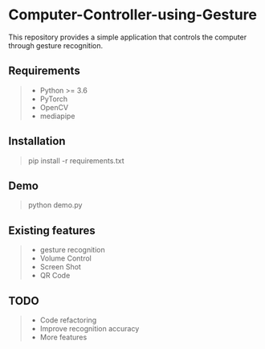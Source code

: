 # Computer-Controller-using-Gesture
This repository provides a simple application that controls the computer through gesture recognition.

## Requirements
> + Python >= 3.6
> + PyTorch
> + OpenCV
> + mediapipe

## Installation
> pip install -r requirements.txt

## Demo
> python demo.py

## Existing features
> + gesture recognition
> + Volume Control
> + Screen Shot
> + QR Code

## TODO
> + Code refactoring  
> + Improve recognition accuracy  
> + More features  
